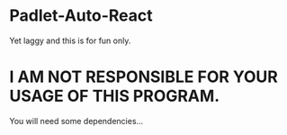 # Padlet-Auto-React
Yet laggy and this is for fun only.
# I AM NOT RESPONSIBLE FOR YOUR USAGE OF THIS PROGRAM.
You will need some dependencies...
